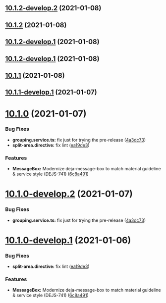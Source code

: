 ## [10.1.2-develop.2](https://github.com/DSI-HUG/dejajs-components/compare/v10.1.2-develop.1...v10.1.2-develop.2) (2021-01-08)

## [10.1.2](https://github.com/DSI-HUG/dejajs-components/compare/v10.1.1...v10.1.2) (2021-01-08)

## [10.1.2-develop.1](https://github.com/DSI-HUG/dejajs-components/compare/v10.1.1...v10.1.2-develop.1) (2021-01-08)

## [10.1.2-develop.1](https://github.com/DSI-HUG/dejajs-components/compare/v10.1.1...v10.1.2-develop.1) (2021-01-08)

## [10.1.1](https://github.com/DSI-HUG/dejajs-components/compare/v10.1.0...v10.1.1) (2021-01-08)

## [10.1.1-develop.1](https://github.com/DSI-HUG/dejajs-components/compare/v10.1.0...v10.1.1-develop.1) (2021-01-07)

# [10.1.0](https://github.com/DSI-HUG/dejajs-components/compare/v10.0.1...v10.1.0) (2021-01-07)


### Bug Fixes

* **grouping.service.ts:** fix just for trying the pre-release ([4a3dc73](https://github.com/DSI-HUG/dejajs-components/commit/4a3dc7309be787e51fa8c56d23a846ace7160f63))
* **split-area.directive:** fix lint ([ea19de3](https://github.com/DSI-HUG/dejajs-components/commit/ea19de3195b0267cf598d346342de60e38bdb941))


### Features

* **MessageBox:** Modernize deja-message-box to match material guideline & service style (DEJS-741) ([6c8a491](https://github.com/DSI-HUG/dejajs-components/commit/6c8a491daa0b6d121fc6953af45754661376b8e2))

# [10.1.0-develop.2](https://github.com/DSI-HUG/dejajs-components/compare/v10.1.0-develop.1...v10.1.0-develop.2) (2021-01-07)


### Bug Fixes

* **grouping.service.ts:** fix just for trying the pre-release ([4a3dc73](https://github.com/DSI-HUG/dejajs-components/commit/4a3dc7309be787e51fa8c56d23a846ace7160f63))

# [10.1.0-develop.1](https://github.com/DSI-HUG/dejajs-components/compare/v10.0.1...v10.1.0-develop.1) (2021-01-06)


### Bug Fixes

* **split-area.directive:** fix lint ([ea19de3](https://github.com/DSI-HUG/dejajs-components/commit/ea19de3195b0267cf598d346342de60e38bdb941))


### Features

* **MessageBox:** Modernize deja-message-box to match material guideline & service style (DEJS-741) ([6c8a491](https://github.com/DSI-HUG/dejajs-components/commit/6c8a491daa0b6d121fc6953af45754661376b8e2))
